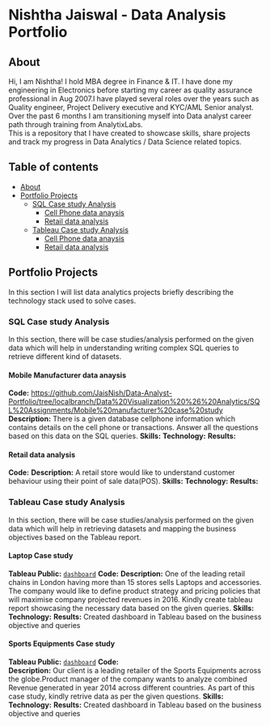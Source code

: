 # Nishtha Jaiswal - Data Analysis Portfolio

## About

Hi, I am Nishtha! I hold MBA degree in Finance & IT. I have done my engineering in Electronics before starting my career as quality assurance professional in Aug 2007.I have played several roles over the years such as Quality engineer, Project Delivery executive and KYC/AML Senior analyst.
Over the past 6 months I am transitioning myself into Data analyst career path through training from AnalytixLabs.
<br>
This is a repository that I have created to showcase skills, share projects and track my progress in Data Analytics / Data Science related topics.
<br>

## Table of contents
- [About](#about)
- [Portfolio Projects](#portfolio-projects)
	+ [SQL Case study Analysis](#sql-case-study-analysis)
		+ [Cell Phone data anaysis](#cell-phone-analysis)
		+ [Retail data analysis](#retail-data-analysis)
	+ [Tableau Case study Analysis](#tableau-case-study-analysis)
		+ [Cell Phone data anaysis](#cell-phone-analysis)
		+ [Retail data analysis](#retail-data-analysis)
	


## Portfolio Projects
In this section I will list data analytics projects briefly describing the technology stack used to solve cases.

### SQL Case study Analysis
In this section, there will be case studies/analysis performed on the given data which will help in understanding writing complex SQL queries to retrieve different kind of datasets.

#### Mobile Manufacturer data anaysis 
**Code:** https://github.com/JaisNish/Data-Analyst-Portfolio/tree/localbranch/Data%20Visualization%20%26%20Analytics/SQL%20Assignments/Mobile%20manufacturer%20case%20study
**Description:** There is a given database cellphone information which contains  details on the cell phone or transactions. Answer all the questions based on this data on the SQL queries.
**Skills:** 
**Technology:** 
**Results:**  

#### Retail data analysis 
**Code:** 
**Description:** A retail store would like to understand customer behaviour  using their point of sale data(POS).
**Skills:** 
**Technology:**
**Results:** 

### Tableau Case study Analysis
In this section, there will be case studies/analysis performed on the given data which will help in retrieving datasets and mapping the business objectives based on the Tableau report.

#### Laptop Case study 
**Tableau Public:** [`dashboard`](https://public.tableau.com/app/profile/nishtha1788/viz/Laptopsalesanalysis_16427625574010/1_TopConfigurations)
**Code:** 
**Description:** One of the leading retail chains in London having more than 15 stores sells Laptops and accessories. The company would like to define product strategy and pricing policies that will maximise company projected revenues in 2016. Kindly create tableau report showcasing the necessary data based on the given queries.
**Skills:** 
**Technology:**
**Results:** Created dashboard in Tableau based on the business objective and queries


#### Sports Equipments Case study 
**Tableau Public:** [`dashboard`](https://public.tableau.com/app/profile/nishtha1788/viz/SportsEquipment_16425332062150/1_MarketShare)
**Code:**  
**Description:** Our client is a leading retailer of the Sports Equipments across the globe.Product manager of the company wants to analyze combined Revenue generated in year 2014 across different countries. As part of this case study, kindly retrive data as per the given questions.
**Skills:** 
**Technology:** 
**Results:** Created dashboard in Tableau based on the business objective and queries
